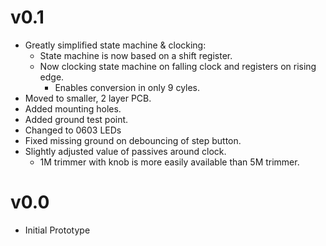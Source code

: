 # v0.1

- Greatly simplified state machine & clocking:
	- State machine is now based on a shift register.
	- Now clocking state machine on falling clock and registers on rising edge.
		- Enables conversion in only 9 cyles.
- Moved to smaller, 2 layer PCB.
- Added mounting holes.
- Added ground test point. 
- Changed to 0603 LEDs
- Fixed missing ground on debouncing of step button.
- Slightly adjusted value of passives around clock.
	- 1M trimmer with knob is more easily available than 5M trimmer.

# v0.0

- Initial Prototype
